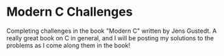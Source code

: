 # Modern C Challenges
 Completing challenges in the book "Modern C" written by Jens Gustedt. A really great book on C in general, and I will be posting my
 solutions to the problems as I come along them in the book!
